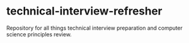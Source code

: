 # technical-interview-refresher
Repository for all things technical interview preparation and computer science principles review.
